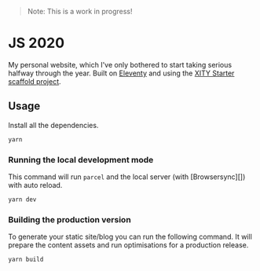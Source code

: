> Note: This is a work in progress!

# JS 2020

My personal website, which I've only bothered to start taking serious halfway through the year. Built on [Eleventy](https://11ty.dev) and using the [XITY Starter scaffold project](https://github.com/equinusocio/xity-starter).

## Usage

Install all the dependencies.

```bash
yarn
```

### Running the local development mode

This command will run `parcel` and the local server (with [Browsersync][]) with auto reload.

```bash
yarn dev
```

### Building the production version

To generate your static site/blog you can run the following command. It will prepare the content assets and run optimisations for a production release.

```bash
yarn build
```
